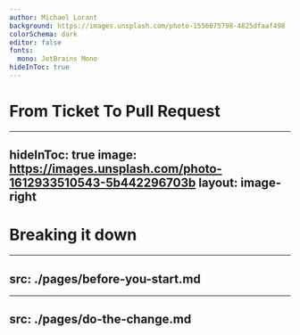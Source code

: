 ```yaml
---
author: Michael Lorant
background: https://images.unsplash.com/photo-1556075798-4825dfaaf498
colorSchema: dark
editor: false
fonts:
  mono: JetBrains Mono
hideInToc: true
---
```


# From Ticket To Pull Request

---
hideInToc: true
image: https://images.unsplash.com/photo-1612933510543-5b442296703b
layout: image-right
---

# Breaking it down

<toc />

---
src: ./pages/before-you-start.md
---

---
src: ./pages/do-the-change.md
---
